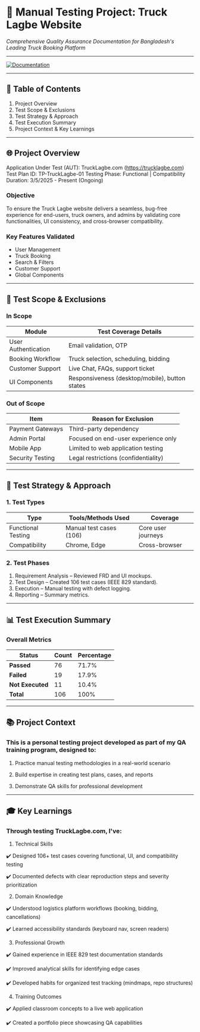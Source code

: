 # 🚛 Manual Testing Project: Truck Lagbe Website
*Comprehensive Quality Assurance Documentation for Bangladesh's Leading Truck Booking Platform*  

---
[![Documentation](https://img.shields.io/badge/View-Full%20Docs-blue)](https://docs.google.com/spreadsheets/d/1E1uTlKUjw9zoMBcSWBy8dG-ALCkYALyLnFu_yu9Lv3g/edit?usp=sharing)  

---

## 📜 Table of Contents
1. Project Overview
2. Test Scope & Exclusions
3. Test Strategy & Approach
4. Test Execution Summary
5. Project Context & Key Learnings

---

## 🌐 Project Overview
Application Under Test (AUT): TruckLagbe.com (https://trucklagbe.com)  
Test Plan ID: TP-TruckLagbe-01
Testing Phase: Functional | Compatibility   
Duration: 3/5/2025 - Present (Ongoing) 

### Objective 
To ensure the Truck Lagbe website delivers a seamless, bug-free experience for end-users, truck owners, and admins by validating core functionalities, UI consistency, and cross-browser compatibility.  

### Key Features Validated
- User Management
- Truck Booking
- Search & Filters
- Customer Support
- Global Components

---

## 🎯 Test Scope & Exclusions

### In Scope 
| Module               | Test Coverage Details                             |
|----------------------|--------------------------------------------------|
| User Authentication  | Email validation, OTP                         |
| Booking Workflow     | Truck selection, scheduling, bidding           |
| Customer Support     | Live Chat, FAQs, support ticket               |
| UI Components        | Responsiveness (desktop/mobile), button states  |

### Out of Scope
| Item                 | Reason for Exclusion                          |
|----------------------|-----------------------------------------------|
| Payment Gateways     | Third-party dependency                       |
| Admin Portal         | Focused on end-user experience only          |
| Mobile App           | Limited to web application testing           |
| Security Testing     | Legal restrictions (confidentiality)        |

---

## 🔬 Test Strategy & Approach

### 1. Test Types 
| Type                | Tools/Methods Used          | Coverage          |
|---------------------|----------------------------|-------------------|
| Functional Testing  | Manual test cases (106)     | Core user journeys|
| Compatibility       | Chrome, Edge                 | Cross-browser     |

### 2. Test Phases  
1. Requirement Analysis – Reviewed FRD and UI mockups.  
2. Test Design – Created 106 test cases (IEEE 829 standard).  
3. Execution – Manual testing with defect logging.  
4. Reporting – Summary metrics.

---

## 📊 Test Execution Summary

### **Overall Metrics**  
| Status         | Count | Percentage |
|----------------|-------|------------|
| **Passed**     | 76    | 71.7%      |
| **Failed**     | 19    | 17.9%      |
| **Not Executed** | 11    | 10.4%      |
| **Total**      | 106   | 100%       |

---

## 📚 Project Context

### This is a personal testing project developed as part of my QA training program, designed to:

1. Practice manual testing methodologies in a real-world scenario

2. Build expertise in creating test plans, cases, and reports

3. Demonstrate QA skills for professional development

---

## 🎓 Key Learnings

### Through testing TruckLagbe.com, I've:

1. Technical Skills

✔️ Designed 106+ test cases covering functional, UI, and compatibility testing

✔️ Documented defects with clear reproduction steps and severity prioritization

2. Domain Knowledge

✔️ Understood logistics platform workflows (booking, bidding, cancellations)

✔️ Learned accessibility standards (keyboard nav, screen readers)

3. Professional Growth

✔️ Gained experience in IEEE 829 test documentation standards

✔️ Improved analytical skills for identifying edge cases

✔️ Developed habits for organized test tracking (mindmaps, repo structures)

4. Training Outcomes

✔️ Applied classroom concepts to a live web application

✔️ Created a portfolio piece showcasing QA capabilities



